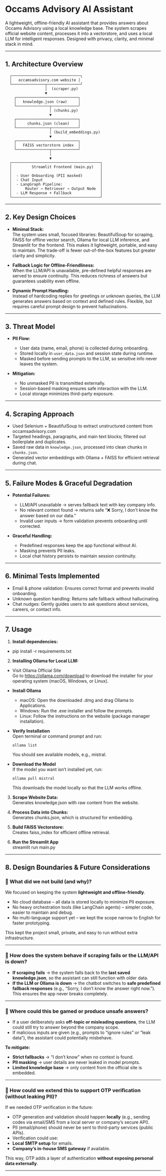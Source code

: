 
# **Occams Advisory AI Assistant**

A lightweight, offline-friendly AI assistant that provides answers about Occams Advisory using a local knowledge base. The system scrapes official website content, processes it into a vectorstore, and uses a local LLM for intelligent responses. Designed with privacy, clarity, and minimal stack in mind.

---

## **1. Architecture Overview**

      ┌───────────────────────────────┐
      │   occamsadvisory.com website │
      └───────────────┬───────────────┘
                      │  (scraper.py)
                      ▼
        ┌────────────────────────────┐
        │   knowledge.json (raw)     │
        └───────────────┬────────────┘
                        │ (chunks.py)
                        ▼
        ┌────────────────────────────┐
        │     chunks.json (clean)    │
        └───────────────┬────────────┘
                        │ (build_embeddings.py)
                        ▼
        ┌────────────────────────────┐
        │   FAISS vectorstore index  │
        └───────────────┬────────────┘
                        │
                        ▼
      ┌────────────────────────────────────────┐
      │         Streamlit Frontend (main.py)   │
      │                                        │
      │  - User Onboarding (PII masked)        │
      │  - Chat Input                          │
      │  - LangGraph Pipeline:                 │
      │      Router → Retriever → Output Node  │
      │  - LLM Response + Fallback             │
      └────────────────────────────────────────┘


---

## **2. Key Design Choices**

- **Minimal Stack:**  
  The system uses small, focused libraries: BeautifulSoup for scraping, FAISS for offline vector search, Ollama for local LLM inference, and Streamlit for the frontend. This makes it lightweight, portable, and easy to maintain. The trade-off is fewer out-of-the-box features but greater clarity and simplicity.

- **Fallback Logic for Offline-Friendliness:**  
  When the LLM/API is unavailable, pre-defined helpful responses are served to ensure continuity. This reduces richness of answers but guarantees usability even offline.

- **Dynamic Prompt Handling:**  
  Instead of hardcoding replies for greetings or unknown queries, the LLM generates answers based on context and defined rules. Flexible, but requires careful prompt design to prevent hallucinations.

---

## **3. Threat Model**

- **PII Flow:**  
  - User data (name, email, phone) is collected during onboarding.  
  - Stored locally in `user_data.json` and session state during runtime.  
  - Masked before sending prompts to the LLM, so sensitive info never leaves the system.

- **Mitigation:**  
  - No unmasked PII is transmitted externally.  
  - Session-based masking ensures safe interaction with the LLM.  
  - Local storage minimizes third-party exposure.

---

## **4. Scraping Approach**

- Used Selenium + BeautifulSoup to extract unstructured content from occamsadvisory.com
- Targeted headings, paragraphs, and main text blocks; filtered out boilerplate and duplicates.
- Saved raw data in `knowledge.json`, processed into clean chunks in `chunks.json`.
- Generated vector embeddings with Ollama + FAISS for efficient retrieval during chat.

---

## **5. Failure Modes & Graceful Degradation**

- **Potential Failures:**  
  - LLM/API unavailable → serves fallback text with key company info.  
  - No relevant context found → returns safe “❌ Sorry, I don’t know the answer based on our data.”  
  - Invalid user inputs → form validation prevents onboarding until corrected.

- **Graceful Handling:**  
  - Predefined responses keep the app functional without AI.  
  - Masking prevents PII leaks.  
  - Local chat history persists to maintain session continuity.

---

## **6. Minimal Tests Implemented**

- Email & phone validation: Ensures correct format and prevents invalid onboarding.
- Unknown question handling: Returns safe fallback without hallucinating.
- Chat nudges: Gently guides users to ask questions about services, careers, or contact info.

---

## **7. Usage**

1. **Install dependencies:**

  - pip install -r requirements.txt 	


2. **Installing Ollama for Local LLM:**

- Visit Ollama Official Site  
  Go to https://ollama.com/download to download the installer for your operating system (macOS, Windows, or Linux).

- **Install Ollama**  
  - macOS: Open the downloaded .dmg and drag Ollama to Applications.  
  - Windows: Run the .exe installer and follow the prompts.  
  - Linux: Follow the instructions on the website (package manager installation).  

- **Verify Installation**  
  Open terminal or command prompt and run:
  ```
  ollama list
  ```
  You should see available models, e.g., mistral.

- **Download the Model**  
  If the model you want isn’t installed yet, run:
  ```
  ollama pull mistral
  ```
  This downloads the model locally so that the LLM works offline.

3. **Scrape Website Data:**  
Generates knowledge.json with raw content from the website.


4. **Process Data into Chunks:**  
Generates chunks.json, which is structured for embedding.


5. **Build FAISS Vectorstore:**  
Creates faiss_index for efficient offline retrieval.


6. **Run the Streamlit App**  
streamlit run main.py



---

## **8. Design Boundaries & Future Considerations**

### **🔹 What did we not build (and why)?**

We focused on keeping the system **lightweight and offline-friendly**.
- No cloud database – all data is stored locally to minimize PII exposure.
- No heavy orchestration tools (like LangChain agents) – simpler code, easier to maintain and debug.
- No multi-language support yet – we kept the scope narrow to English for faster prototyping.

This kept the project small, private, and easy to run without extra infrastructure.

---

### **🔹 How does the system behave if scraping fails or the LLM/API is down?**

- **If scraping fails** → the system falls back to the **last saved knowledge.json**, so the assistant can still function with older data.
- **If the LLM or Ollama is down** → the chatbot switches to **safe predefined fallback responses** (e.g., “Sorry, I don’t know the answer right now.”). This ensures the app never breaks completely.

---

### **🔹 Where could this be gamed or produce unsafe answers?**

- If a user deliberately asks **off-topic or misleading questions**, the LLM could still try to answer beyond the company scope.
- If malicious inputs are given (e.g., prompts to “ignore rules” or “leak data”), the assistant could potentially misbehave.

**To mitigate:**
- **Strict fallbacks** → “I don’t know” when no context is found.
- **PII masking** → user details are never leaked in model prompts.
- **Limited knowledge base** → only content from the official site is embedded.

---

### **🔹 How could we extend this to support OTP verification (without leaking PII)?**

If we needed OTP verification in the future:
- OTP generation and validation should happen **locally** (e.g., sending codes via email/SMS from a local server or company’s secure API).
- PII (email/phone) should never be sent to third-party services (public APIs).
- Verification could use:
- **Local SMTP setup** for emails.
- **Company’s in-house SMS gateway** if available.

This way, OTP adds a layer of authentication **without exposing personal data externally**.

---

